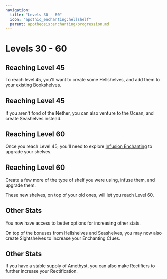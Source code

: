 ```yaml
---
navigation:
  title: "Levels 30 - 60"
  icon: "apothic_enchanting:hellshelf"
  parent: apotheosis:enchanting/progression.md
---
```


# Levels 30 - 60

## Reaching Level 45

To reach level 45, you'll want to create some <Color id="blue">Hellshelves</Color>, and add them to your existing Bookshelves.

<Recipe id="apothic_enchanting:hellshelf" />

## Reaching Level 45

If you aren't fond of the Nether, you can also venture to the Ocean, and create <Color id="blue">Seashelves</Color> instead.

<Recipe id="apothic_enchanting:seashelf" />

## Reaching Level 60

<ItemImage id="apothic_enchanting:infused_hellshelf" />

Once you reach Level 45, you'll need to explore [Infusion Enchanting](../infusion.md) to upgrade your shelves.

## Reaching Level 60

<ItemImage id="apothic_enchanting:infused_seashelf" />

Create a few more of the type of shelf you were using, infuse them, and upgrade them.

These new shelves, on top of your old ones, will let you reach Level 60.

## Other Stats

<ItemImage id="apothic_enchanting:sightshelf" />

You now have access to better options for increasing other stats.

On top of the bonuses from Hellshelves and Seashelves, you may now also create <Color id="blue">Sightshelves</Color> to increase your <Color hex="#00AAAA">Enchanting Clues</Color>.

## Other Stats

If you have a stable supply of Amethyst, you can also make <Color id="blue">Rectifiers</Color> to further increase your <Color hex="#CCCC33">Rectification</Color>.

<Recipe id="apothic_enchanting:rectifier" />

